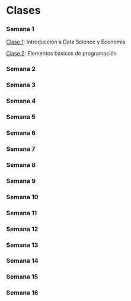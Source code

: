 # Clases

### Semana 1

[Clase 1](clase1_20180807): Introducción a Data Science y Economía

[Clase 2](clase2_20180807): Elementos básicos de programación

### Semana 2

### Semana 3

### Semana 4

### Semana 5

### Semana 6

### Semana 7

### Semana 8

### Semana 9

### Semana 10

### Semana 11

### Semana 12

### Semana 13

### Semana 14

### Semana 15

### Semana 16
